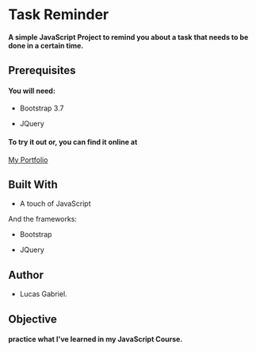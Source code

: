 Task Reminder
=============

#### A simple JavaScript Project to remind you about a task that needs to be done in a certain time.

## Prerequisites

#### You will need:

* Bootstrap 3.7

* JQuery

#### To try it out or, you can find it online at

[My Portfolio](www.lucasgabrielhonorio.com/projects/taskreminder)

## Built With

*  A touch of JavaScript

And the frameworks:

* Bootstrap

* JQuery

## Author

* Lucas Gabriel.

## Objective

#### practice what I've learned in my JavaScript Course.





